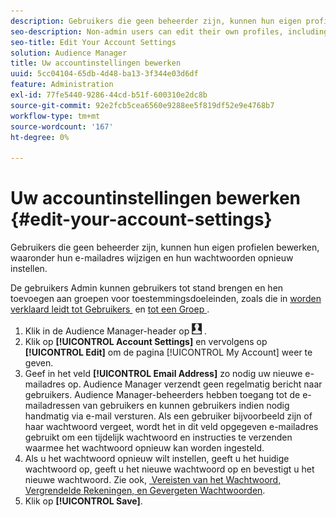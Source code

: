 ```yaml
---
description: Gebruikers die geen beheerder zijn, kunnen hun eigen profielen bewerken, waaronder hun e-mailadres wijzigen en hun wachtwoorden opnieuw instellen.
seo-description: Non-admin users can edit their own profiles, including changing their email addresses and resetting their passwords.
seo-title: Edit Your Account Settings
solution: Audience Manager
title: Uw accountinstellingen bewerken
uuid: 5cc04104-65db-4d48-ba13-3f344e03d6df
feature: Administration
exl-id: 77fe5440-9286-44cd-b51f-600310e2dc8b
source-git-commit: 92e2fcb5cea6560e9288ee5f819df52e9e4768b7
workflow-type: tm+mt
source-wordcount: '167'
ht-degree: 0%

---
```


# Uw accountinstellingen bewerken {#edit-your-account-settings}

Gebruikers die geen beheerder zijn, kunnen hun eigen profielen bewerken, waaronder hun e-mailadres wijzigen en hun wachtwoorden opnieuw instellen.

<!-- t_edit_account_settings.xml -->

De gebruikers Admin kunnen gebruikers tot stand brengen en hen toevoegen aan groepen voor toestemmingsdoeleinden, zoals die in [&#x200B; worden verklaard leidt tot Gebruikers &#x200B;](../../features/administration/administration-overview.md#create-users) en [&#x200B; tot een Groep &#x200B;](../../features/administration/administration-overview.md#create-group).

1. Klik in de Audience Manager-header op ![](assets/icon_profile.png) .
1. Klik op **[!UICONTROL Account Settings]** en vervolgens op **[!UICONTROL Edit]** om de pagina [!UICONTROL My Account] weer te geven.
1. Geef in het veld **[!UICONTROL Email Address]** zo nodig uw nieuwe e-mailadres op. Audience Manager verzendt geen regelmatig bericht naar gebruikers. Audience Manager-beheerders hebben toegang tot de e-mailadressen van gebruikers en kunnen gebruikers indien nodig handmatig via e-mail versturen. Als een gebruiker bijvoorbeeld zijn of haar wachtwoord vergeet, wordt het in dit veld opgegeven e-mailadres gebruikt om een tijdelijk wachtwoord en instructies te verzenden waarmee het wachtwoord opnieuw kan worden ingesteld.
1. Als u het wachtwoord opnieuw wilt instellen, geeft u het huidige wachtwoord op, geeft u het nieuwe wachtwoord op en bevestigt u het nieuwe wachtwoord.
Zie ook, [&#x200B; Vereisten van het Wachtwoord, Vergrendelde Rekeningen, en Gevergeten Wachtwoorden &#x200B;](../../reference/password-requirements.md).
1. Klik op **[!UICONTROL Save]**.
